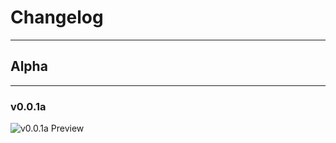 # Changelog

---

## Alpha

---

### v0.0.1a

![v0.0.1a Preview](assets/docs/img/preview-v0.0.1a.png)